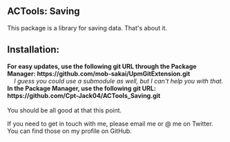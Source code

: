 ## ACTools: Saving
<p>
  This package is a library for saving data. That's about it.
</p>

## Installation:
<p>
  <b>For easy updates, use the following git URL through the Package Manager: https://github.com/mob-sakai/UpmGitExtension.git</b>
  <br/>
  <i>&nbsp;&nbsp;&nbsp;&nbsp;I guess you could use a submodule as well, but I can't help you with that.</i>
  <br/>
  <b>In the Package Manager, use the following git URL: https://github.com/Cpt-Jack04/ACTools_Saving.git</b>
  <br/>
  <br/>
  You should be all good at that this point.
</p>

<p>
  If you need to get in touch with me, please email me or @ me on Twitter. You can find those on my profile on GitHub.
</p>